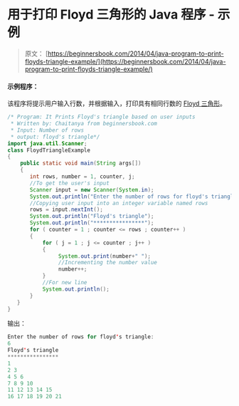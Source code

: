 # 用于打印 Floyd 三角形的 Java 程序 - 示例

> 原文： [https://beginnersbook.com/2014/04/java-program-to-print-floyds-triangle-example/](https://beginnersbook.com/2014/04/java-program-to-print-floyds-triangle-example/)

#### 示例程序：

该程序将提示用户输入行数，并根据输入，打印具有相同行数的 [Floyd 三角形](https://en.wikipedia.org/wiki/Floyd's_triangle)。

```java
/* Program: It Prints Floyd's triangle based on user inputs
 * Written by: Chaitanya from beginnersbook.com
 * Input: Number of rows
 * output: floyd's triangle*/
import java.util.Scanner;
class FloydTriangleExample
{
    public static void main(String args[])
    {
       int rows, number = 1, counter, j;
       //To get the user's input
       Scanner input = new Scanner(System.in);
       System.out.println("Enter the number of rows for floyd's triangle:");
       //Copying user input into an integer variable named rows
       rows = input.nextInt();
       System.out.println("Floyd's triangle");
       System.out.println("****************");
       for ( counter = 1 ; counter <= rows ; counter++ )
       {
           for ( j = 1 ; j <= counter ; j++ )
           {
                System.out.print(number+" ");
                //Incrementing the number value
                number++;
           }
           //For new line
           System.out.println();
       }
   }
}
```

输出：

```java
Enter the number of rows for floyd's triangle:
6
Floyd's triangle
****************
1 
2 3 
4 5 6 
7 8 9 10 
11 12 13 14 15 
16 17 18 19 20 21
```